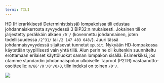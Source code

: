 ```yaml
---
termi: TILI
---
```


HD (Hierarkkisesti Deterministisissä) lompakoissa tili edustaa johdannaiskerrosta syvyydessä 3 BIP32:n mukaisesti. Jokainen tili on järjestetty peräkkäin alkaen `/0'/` (kovennettu johdannainen, joten todellisuudessa `/2^31/` tai `/2 147 483 648/`). Juuri tässä johdannaisyvyydessä sijaitsevat tunnetut `xpubit`. Nykyään HD-lompakossa käytetään tyypillisesti vain yhtä tiliä. Alun perin ne oli kuitenkin suunniteltu erottamaan erilaiset käyttöluokat saman lompakon sisällä. Esimerkiksi, jos otamme standardin johdannaispolun ulkoiselle Taproot (P2TR) vastaanotto-osoitteelle: `m/86'/0'/0'/0/0`, tilin indeksi on toinen `/0'/`.

![](../../dictionnaire/assets/17.png)